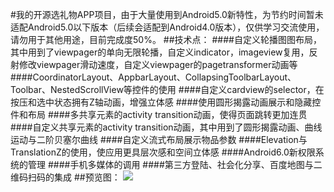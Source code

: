 #我的开源选礼物APP项目，由于大量使用到Android5.0新特性，为节约时间暂未适配Android5.0以下版本（后续会适配到Android4.0版本），仅供学习交流使用，请勿用于其他用途，目前完成度50%。
##技术点：
####自定义轮播图图布局，其中用到了viewpager的单向无限轮播，自定义indicator，imageview复用，反射修改viewpager滑动速度，自定义viewpager的pagetransformer动画等
####CoordinatorLayout、AppbarLayout、CollapsingToolbarLayout、Toolbar、NestedScrollView等控件的使用
####自定义cardview的selector，在按压和选中状态拥有Z轴动画，增强立体感
####使用圆形揭露动画展示和隐藏控件和布局
####多共享元素的activity transition动画，使得页面跳转更加连贯
####自定义共享元素的activity transition动画，其中用到了圆形揭露动画、曲线运动与二阶贝塞尔曲线
####自定义流式布局展示物品参数
####Elevation与TranslationZ的使用，使应用更具层次感和空间立体感
####Android6.0新权限系统的管理
####手机多媒体的调用
####第三方登陆、社会化分享、百度地图与二维码扫码的集成
##预览图：
![](https://github.com/taoyimin/Gift/raw/master/pic/video.gif)

